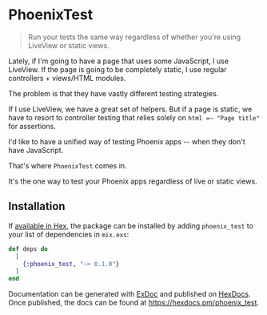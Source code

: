 # PhoenixTest

> Run your tests the same way regardless of whether you're using LiveView or
> static views.

Lately, if I'm going to have a page that uses some JavaScript, I use LiveView.
If the page is going to be completely static, I use regular controllers +
views/HTML modules.

The problem is that they have vastly different testing strategies.

If I use LiveView, we have a great set of helpers. But if a page is static, we
have to resort to controller testing that relies solely on `html =~ "Page
title"` for assertions.

I'd like to have a unified way of testing Phoenix apps -- when they don't have
JavaScript.

That's where `PhoenixTest` comes in.

It's the one way to test your Phoenix apps regardless of live or static views.

## Installation

If [available in Hex](https://hex.pm/docs/publish), the package can be installed
by adding `phoenix_test` to your list of dependencies in `mix.exs`:

```elixir
def deps do
  [
    {:phoenix_test, "~> 0.1.0"}
  ]
end
```

Documentation can be generated with [ExDoc](https://github.com/elixir-lang/ex_doc)
and published on [HexDocs](https://hexdocs.pm). Once published, the docs can
be found at <https://hexdocs.pm/phoenix_test>.
